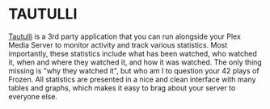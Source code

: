 # TAUTULLI

[Tautulli](https://tautulli.com/) is a 3rd party application that you can run alongside your Plex Media Server to monitor
activity and track various statistics. Most importantly, these statistics include what has been
watched, who watched it, when and where they watched it, and how it was watched. The only
thing missing is "why they watched it", but who am I to question your 42 plays of Frozen. All
statistics are presented in a nice and clean interface with many tables and graphs, which
makes it easy to brag about your server to everyone else.
